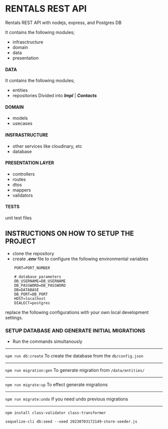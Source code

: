 # RENTALS REST API
Rentals REST API with nodejs, express, and Postgres DB

It contains the following modules;
- infrasctructure
- domain
- data
- presentation

#### DATA
It contains the following modules;
- entities
- repositories
    Divided into ***Impl*** | ***Contacts***

#### DOMAIN
- models
- usecases

#### INSFRASTRUCTURE
- other services like cloudinary, etc
- database
#### PRESENTATION LAYER
- controllers
- routes
- dtos
- mappers
- validators
#### TESTS
unit test files
## INSTRUCTIONS ON HOW TO SETUP THE PROJECT
- clone the repository
- create ***.env*** file to configure the following environmental variables
```
    PORT=PORT_NUMBER

    # database parameters
    DB_USERNAME=DB_USERNAME
    DB_PASSWORD=DB_PASSWORD
    DB=DATABASE
    DB_PORT=DB_PORT
    HOST=localhost
    DIALECT=postgres
```
replace the following configurations with your own local development settings.

### SETUP DATABASE AND GENERATE INITIAL MIGRATIONS
- Run the commands simultanously
*****
`npm run db:create`
    To create the database from the `db/config.json`
*****
`npm run migration:gen`
    To generate migration from `/data/entities/`
*****
`npm run migrate:up`
To effect generate migrations
*****
`npm run migrate:undo` 
    If you need undo previous migrations
*****
<!-- Validation -->
```npm install class-validator class-transformer```


<!-- Seed specific file -->
```
sequelize-cli db:seed --seed 20230703172149-store-seeder.js
```